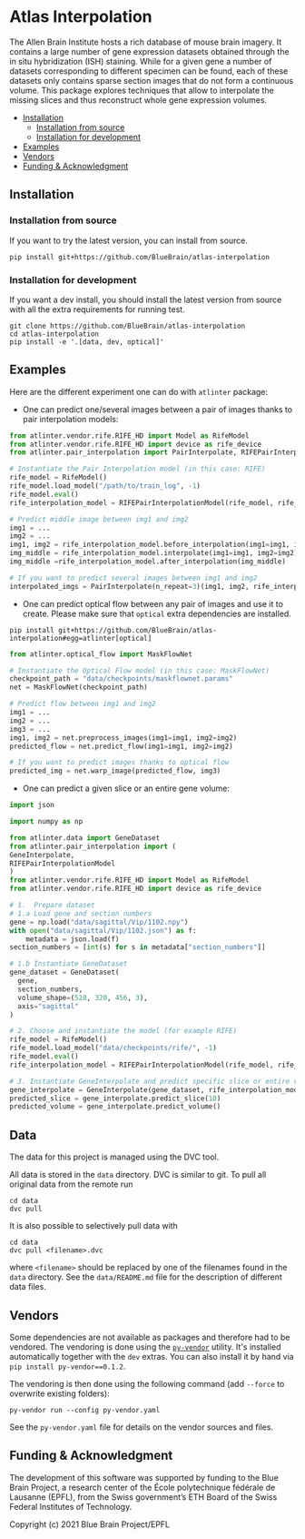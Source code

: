 # Atlas Interpolation

The Allen Brain Institute hosts a rich database of mouse brain imagery. It
contains a large number of gene expression datasets obtained
through the in situ hybridization (ISH) staining. While for a given gene
a number of datasets corresponding to different specimen can be found, each of
these datasets only contains sparse section images that do not form a
continuous volume. This package explores techniques that allow to interpolate
the missing slices and thus reconstruct whole gene expression volumes.

* [Installation](#installation)
    * [Installation from source](#installation-from-source)
    * [Installation for development](#installation-for-development)
* [Examples](#examples)
* [Vendors](#vendors)
* [Funding & Acknowledgment](#funding--acknowledgment)

## Installation

### Installation from source
If you want to try the latest version, you can install from source.

```shell
pip install git+https://github.com/BlueBrain/atlas-interpolation
```

### Installation for development
If you want a dev install, you should install the latest version from 
source with all the extra requirements for running test.

```shell
git clone https://github.com/BlueBrain/atlas-interpolation
cd atlas-interpolation
pip install -e '.[data, dev, optical]'
```

## Examples

Here are the different experiment one can do with `atlinter` package:

- One can predict one/several images between a pair of images thanks to pair interpolation models:

```python
from atlinter.vendor.rife.RIFE_HD import Model as RifeModel
from atlinter.vendor.rife.RIFE_HD import device as rife_device
from atlinter.pair_interpolation import PairInterpolate, RIFEPairInterpolationModel

# Instantiate the Pair Interpolation model (in this case: RIFE)
rife_model = RifeModel()
rife_model.load_model("/path/to/train_log", -1)
rife_model.eval()
rife_interpolation_model = RIFEPairInterpolationModel(rife_model, rife_device)

# Predict middle image between img1 and img2
img1 = ...
img2 = ...
img1, img2 = rife_interpolation_model.before_interpolation(img1=img1, img2=img2)
img_middle = rife_interpolation_model.interpolate(img1=img1, img2=img2)
img_middle =rife_interpolation_model.after_interpolation(img_middle)

# If you want to predict several images between img1 and img2
interpolated_imgs = PairInterpolate(n_repeat=3)(img1, img2, rife_interpolation_model)
``` 

- One can predict optical flow between any pair of images and use it to create. Please make sure
that `optical` extra dependencies are installed.
```shell
pip install git+https://github.com/BlueBrain/atlas-interpolation#egg=atlinter[optical]
```

```python
from atlinter.optical_flow import MaskFlowNet

# Instantiate the Optical Flow model (in this case: MaskFlowNet)
checkpoint_path = "data/checkpoints/maskflownet.params"
net = MaskFlowNet(checkpoint_path)

# Predict flow between img1 and img2
img1 = ...
img2 = ...
img3 = ...
img1, img2 = net.preprocess_images(img1=img1, img2=img2)
predicted_flow = net.predict_flow(img1=img1, img2=img2)

# If you want to predict images thanks to optical flow
predicted_img = net.warp_image(predicted_flow, img3)
``` 

- One can predict a given slice or an entire gene volume:
```python
import json

import numpy as np

from atlinter.data import GeneDataset
from atlinter.pair_interpolation import (
GeneInterpolate, 
RIFEPairInterpolationModel
)
from atlinter.vendor.rife.RIFE_HD import Model as RifeModel
from atlinter.vendor.rife.RIFE_HD import device as rife_device

# 1.  Prepare dataset
# 1.a Load gene and section numbers
gene = np.load("data/sagittal/Vip/1102.npy")
with open("data/sagittal/Vip/1102.json") as f:
    metadata = json.load(f)
section_numbers = [int(s) for s in metadata["section_numbers"]]

# 1.b Instantiate GeneDataset
gene_dataset = GeneDataset(
  gene,
  section_numbers,
  volume_shape=(528, 320, 456, 3),
  axis="sagittal"
)

# 2. Choose and instantiate the model (for example RIFE)
rife_model = RifeModel()
rife_model.load_model("data/checkpoints/rife/", -1)
rife_model.eval()
rife_interpolation_model = RIFEPairInterpolationModel(rife_model, rife_device)

# 3. Instantiate GeneInterpolate and predict specific slice or entire volume
gene_interpolate = GeneInterpolate(gene_dataset, rife_interpolation_model)
predicted_slice = gene_interpolate.predict_slice(10)
predicted_volume = gene_interpolate.predict_volume()
```

## Data

The data for this project is managed using the DVC tool.

All data is stored in the `data` directory. DVC is similar to git. To pull all original
data from the remote run
```shell
cd data
dvc pull
```

It is also possible to selectively pull data with
```shell
cd data
dvc pull <filename>.dvc
```
where `<filename>` should be replaced by one of the filenames found in the `data` directory.
See the `data/README.md` file for the description of different data files.

## Vendors
Some dependencies are not available as packages and therefore had to be
vendored. The vendoring is done using the
[`py-vendor`](https://pypi.org/project/py-vendor/) utility. It's installed
automatically together with the `dev` extras. You can also install it by hand
via `pip install py-vendor==0.1.2`.

The vendoring is then done using the following command (add `--force` to
overwrite existing folders):
```shell
py-vendor run --config py-vendor.yaml
```
See the `py-vendor.yaml` file for details on the vendor sources and files.

## Funding & Acknowledgment

The development of this software was supported by funding to the Blue Brain Project,
a research center of the École polytechnique fédérale de Lausanne (EPFL),
from the Swiss government’s ETH Board of the Swiss Federal Institutes of Technology.

Copyright (c) 2021 Blue Brain Project/EPFL
